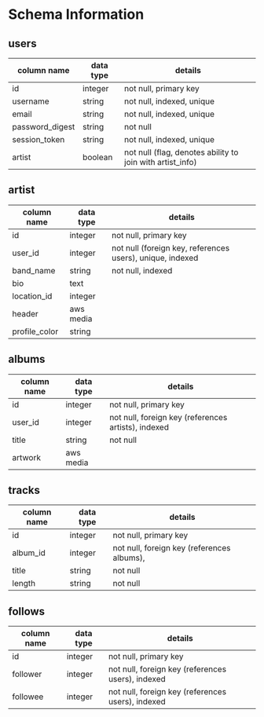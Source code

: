 # Schema Information

## users

column name       | data type | details
------------------|-----------|-----------------------
id                | integer   | not null, primary key
username          | string    | not null, indexed, unique
email             | string    | not null, indexed, unique
password_digest   | string    | not null
session_token     | string    | not null, indexed, unique
artist            | boolean   | not null (flag, denotes ability to join with artist_info)

## artist
column name   | data type | details
--------------|-----------|-----------------------
id            | integer   | not null, primary key
user_id       | integer   | not null (foreign key, references users), unique, indexed
band_name     | string    | not null, indexed
bio           | text      |
location_id   | integer   |
header        | aws media |
profile_color | string    |

## albums
column name | data type | details
------------|-----------|-----------------------
id          | integer   | not null, primary key
user_id     | integer   | not null, foreign key (references artists), indexed
title       | string    | not null
artwork     | aws media |

## tracks
column name | data type | details
------------|-----------|-----------------------
id          | integer   | not null, primary key
album_id    | integer   | not null, foreign key (references albums),
title       | string    | not null
length      | string    | not null


## follows
column name | data type | details
------------|-----------|-----------------------
id          | integer   | not null, primary key
follower    | integer   | not null, foreign key (references users), indexed
followee    | integer   | not null, foreign key (references users), indexed
